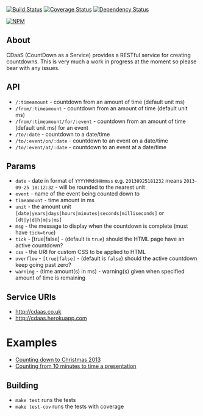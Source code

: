 [![Build Status](https://travis-ci.org/BoyCook/CDaaS.png?branch=master)](https://travis-ci.org/BoyCook/CDaaS)
[![Coverage Status](https://coveralls.io/repos/BoyCook/CDaaS/badge.png)](https://coveralls.io/r/BoyCook/CDaaS)
[![Dependency Status](https://gemnasium.com/BoyCook/CDaaS.png)](https://gemnasium.com/BoyCook/CDaaS)

[![NPM](https://nodei.co/npm/cdaas.png?downloads=true)](https://nodei.co/npm/cdaas) 

## About
CDaaS (CountDown as a Service) provides a RESTful service for creating countdowns. 
This is very much a work in progress at the moment so please bear with any issues.

## API
* `/:timeamount` - countdown from an amount of time (default unit ms)
* `/from/:timeamount` - countdown from an amount of time (default unit ms)
* `/from/:timeamount/for/:event` - countdown from an amount of time (default unit ms) for an event
* `/to/:date` - countdown to a date/time
* `/to/:event/on/:date` - countdown to an event on a date/time
* `/to/:event/at/:date` - countdown to an event at a date/time

## Params
* `date` - date in format of `YYYYMMddHHmmss` e.g. `20130925181232` means `2013-09-25 18:12:32` - will be rounded to the nearest unit
* `event` - name of the event being counted down to
* `timeamount` - time amount in ms
* `unit` - the amount unit `[date|years|days|hours|minutes|seconds|milliseconds]` or `[dt|y|d|h|m|s|ms]`
* `msg` - the message to display when the countdown is complete (must have `tick=true`)
* `tick` - [true|false] - (default is `true`) should the HTML page have an active countdown? 
* `css` - the URI for custom CSS to be applied to HTML
* `overflow` - `[true|false]` - (default is `false`) should the active countdown keep going past zero?
* `warning` - (time amount(s) in ms) - warning(s) given when specified amount of time is remaining

## Service URIs
* http://cdaas.co.uk
* http://cdaas.herokuapp.com

# Examples
* [Counting down to Christmas 2013](http://cdaas.co.uk/to/Christmas/at/20131225)
* [Counting from 10 minutes to time a presentation](http://cdaas.co.uk/from/10/for/Presentation%20end?tick=true&unit=m&warning=1:yellow,0.5:red&msg=Please%20stop)

## Building
* `make test` runs the tests
* `make test-cov` runs the tests with coverage
